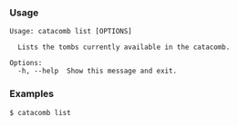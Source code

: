 ### Usage

```
Usage: catacomb list [OPTIONS]

  Lists the tombs currently available in the catacomb.

Options:
  -h, --help  Show this message and exit.
```

### Examples

```
$ catacomb list
```
